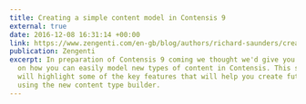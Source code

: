 ```yaml
---
title: Creating a simple content model in Contensis 9
external: true
date: 2016-12-08 16:31:14 +00:00
link: https://www.zengenti.com/en-gb/blog/authors/richard-saunders/creating-a-simple-content-model-in-contensis-9.aspx
publication: Zengenti
excerpt: In preparation of Contensis 9 coming we thought we'd give you a run down
  on how you can easily model new types of content in Contensis. This simple overview
  will highlight some of the key features that will help you create future ready content
  using the new content type builder.
---
```

